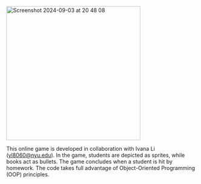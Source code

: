 <img width="354" alt="Screenshot 2024-09-03 at 20 48 08" src="https://github.com/user-attachments/assets/ebd95bcc-e7aa-4183-970b-bba47a97ae0c">

This online game is developed in collaboration with Ivana Li (yl8060@nyu.edu). In the game, students are depicted as sprites, while books act as bullets. The game concludes when a student is hit by homework. The code takes full advantage of Object-Oriented Programming (OOP) principles.
